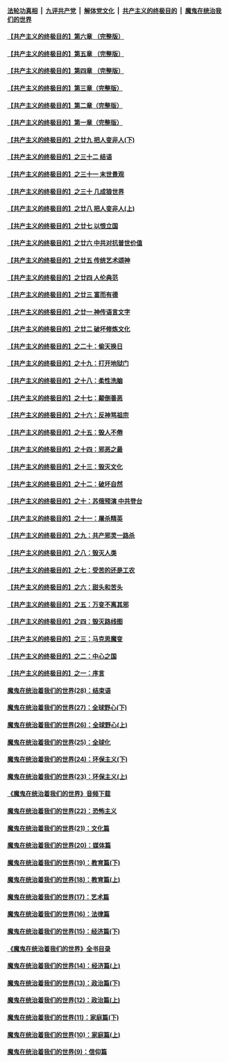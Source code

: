 ####  [法轮功真相](../../../../basic/blob/master/README.md?t=09051339) &nbsp;|&nbsp; [九评共产党](../../../../9ping.md/blob/master/README.md?t=09051339) &nbsp;|&nbsp; [解体党文化](../../../../jtdwh.md/blob/master/README.md?t=09051339)  &nbsp;|&nbsp; [共产主义的终极目的](../../../../gczydzjmd.md/blob/master/README.md?t=09051339) &nbsp;|&nbsp; [魔鬼在统治我们的世界](../../../../mgztzwmdsj.md/blob/master/README.md?t=09051339) 

#### [【共产主义的终极目的】第六章 （完整版）](../pages/nsc422/n11428913.md?t=09051339) 

#### [【共产主义的终极目的】第五章 （完整版）](../pages/nsc422/n11428912.md?t=09051339) 

#### [【共产主义的终极目的】第四章 （完整版）](../pages/nsc422/n11428907.md?t=09051339) 

#### [【共产主义的终极目的】第三章（完整版）](../pages/nsc422/n11428848.md?t=09051339) 

#### [【共产主义的终极目的】第二章（完整版）](../pages/nsc422/n11428831.md?t=09051339) 

#### [【共产主义的终极目的】第一章（完整版）](../pages/nsc422/n11417651.md?t=09051339) 

#### [【共产主义的终极目的】之廿九 把人变非人(下)](../pages/nsc422/n11344140.md?t=09051339) 

#### [【共产主义的终极目的】之三十二 结语](../pages/nsc422/n11360535.md?t=09051339) 

#### [【共产主义的终极目的】之三十一 末世景观](../pages/nsc422/n11351129.md?t=09051339) 

#### [【共产主义的终极目的】之三十 几成狼世界](../pages/nsc422/n11348280.md?t=09051339) 

#### [【共产主义的终极目的】之廿八 把人变非人(上)](../pages/nsc422/n11340492.md?t=09051339) 

#### [【共产主义的终极目的】之廿七 以恨立国](../pages/nsc422/n11336944.md?t=09051339) 

#### [【共产主义的终极目的】之廿六 中共对抗普世价值](../pages/nsc422/n11324785.md?t=09051339) 

#### [【共产主义的终极目的】之廿五 传统艺术颂神](../pages/nsc422/n11296396.md?t=09051339) 

#### [【共产主义的终极目的】之廿四 人伦典范](../pages/nsc422/n11296397.md?t=09051339) 

#### [【共产主义的终极目的】之廿三 富而有德](../pages/nsc422/n11283598.md?t=09051339) 

#### [【共产主义的终极目的】之廿一 神传语言文字](../pages/nsc422/n11263265.md?t=09051339) 

#### [【共产主义的终极目的】之廿二 破坏修炼文化](../pages/nsc422/n11245728.md?t=09051339) 

#### [【共产主义的终极目的】之二十：偷天换日](../pages/nsc422/n11238846.md?t=09051339) 

#### [【共产主义的终极目的】之十九：打开地狱门](../pages/nsc422/n11206376.md?t=09051339) 

#### [【共产主义的终极目的】之十八：柔性洗脑](../pages/nsc422/n11199994.md?t=09051339) 

#### [【共产主义的终极目的】之十七：颠倒善恶](../pages/nsc422/n11179782.md?t=09051339) 

#### [【共产主义的终极目的】之十六：反神骂祖宗](../pages/nsc422/n11166798.md?t=09051339) 

#### [【共产主义的终极目的】之十五：毁人不倦](../pages/nsc422/n11166792.md?t=09051339) 

#### [【共产主义的终极目的】之十四：邪恶之最](../pages/nsc422/n11150249.md?t=09051339) 

#### [【共产主义的终极目的】之十三：毁灭文化](../pages/nsc422/n11135227.md?t=09051339) 

#### [【共产主义的终极目的】之十二：破坏自然](../pages/nsc422/n11135214.md?t=09051339) 

#### [【共产主义的终极目的】之十：苏俄预演 中共登台](../pages/nsc422/n11118424.md?t=09051339) 

#### [【共产主义的终极目的】之十一：屠杀精英](../pages/nsc422/n11118442.md?t=09051339) 

#### [【共产主义的终极目的】之九：共产邪灵一路杀](../pages/nsc422/n11114139.md?t=09051339) 

#### [【共产主义的终极目的】之八：毁灭人类](../pages/nsc422/n11108503.md?t=09051339) 

#### [【共产主义的终极目的】之七：受苦的还是工农](../pages/nsc422/n11101809.md?t=09051339) 

#### [【共产主义的终极目的】之六：甜头和苦头](../pages/nsc422/n11096971.md?t=09051339) 

#### [【共产主义的终极目的】之五：万变不离其邪](../pages/nsc422/n11091285.md?t=09051339) 

#### [【共产主义的终极目的】之四：毁灭路线图](../pages/nsc422/n11086284.md?t=09051339) 

#### [【共产主义的终极目的】之三：马克思魔变](../pages/nsc422/n11061941.md?t=09051339) 

#### [【共产主义的终极目的】之二：中心之国](../pages/nsc422/n11047728.md?t=09051339) 

#### [【共产主义的终极目的】之一：序言](../pages/nsc422/n11086077.md?t=09051339) 

#### [魔鬼在统治着我们的世界(28)：结束语](../pages/nsc422/n10936246.md?t=09051339) 

#### [魔鬼在统治着我们的世界(27)：全球野心(下)](../pages/nsc422/n10928319.md?t=09051339) 

#### [魔鬼在统治着我们的世界(26)：全球野心(上)](../pages/nsc422/n10900318.md?t=09051339) 

#### [魔鬼在统治着我们的世界(25)：全球化](../pages/nsc422/n10788205.md?t=09051339) 

#### [魔鬼在统治着我们的世界(24)：环保主义(下)](../pages/nsc422/n10695307.md?t=09051339) 

#### [魔鬼在统治着我们的世界(23)：环保主义(上)](../pages/nsc422/n10688613.md?t=09051339) 

#### [《魔鬼在统治着我们的世界》音频下载](../pages/nsc422/n10635553.md?t=09051339) 

#### [魔鬼在统治着我们的世界(22)：恐怖主义](../pages/nsc422/n10614727.md?t=09051339) 

#### [魔鬼在统治着我们的世界(21)：文化篇](../pages/nsc422/n10597706.md?t=09051339) 

#### [魔鬼在统治着我们的世界(20)：媒体篇](../pages/nsc422/n10586579.md?t=09051339) 

#### [魔鬼在统治着我们的世界(19)：教育篇(下)](../pages/nsc422/n10564808.md?t=09051339) 

#### [魔鬼在统治着我们的世界(18)：教育篇(上)](../pages/nsc422/n10526970.md?t=09051339) 

#### [魔鬼在统治着我们的世界(17)：艺术篇](../pages/nsc422/n10499093.md?t=09051339) 

#### [魔鬼在统治着我们的世界(16)：法律篇](../pages/nsc422/n10485969.md?t=09051339) 

#### [魔鬼在统治着我们的世界(15)：经济篇(下)](../pages/nsc422/n10469975.md?t=09051339) 

#### [《魔鬼在统治着我们的世界》全书目录](../pages/nsc422/n10464261.md?t=09051339) 

#### [魔鬼在统治着我们的世界(14)：经济篇(上)](../pages/nsc422/n10457370.md?t=09051339) 

#### [魔鬼在统治着我们的世界(13)：政治篇(下)](../pages/nsc422/n10448270.md?t=09051339) 

#### [魔鬼在统治着我们的世界(12)：政治篇(上)](../pages/nsc422/n10444576.md?t=09051339) 

#### [魔鬼在统治着我们的世界(11)：家庭篇(下)](../pages/nsc422/n10440961.md?t=09051339) 

#### [魔鬼在统治着我们的世界(10)：家庭篇(上)](../pages/nsc422/n10435448.md?t=09051339) 

#### [魔鬼在统治着我们的世界(9)：信仰篇](../pages/nsc422/n10432159.md?t=09051339) 

